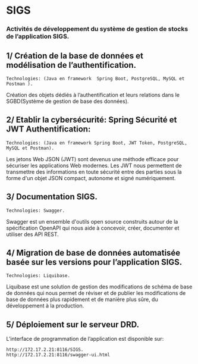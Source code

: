 


# SIGS

### Activités de développement du système de gestion de stocks de l’application SIGS.
 
## 1/   Création de la base de données et modélisation  de  l’authentification.
```
Technologies: (Java en framework  Spring Boot, PostgreSQL, MySQL et Postman ).
```
Création des objets dédiés à l’authentification et leurs relations dans le SGBD(Système de gestion de base des données).


## 2/  Etablir la cybersécurité: Spring Sécurité et JWT Authentification:
```
Technologies: (Java en framework Spring Boot, JWT Token, PostgreSQL, MySQL et Postman).
```
Les jetons Web JSON (JWT) sont devenus une méthode efficace pour sécuriser les applications Web modernes. Les JWT nous permettent de transmettre des informations en toute sécurité entre des parties sous la forme d'un objet JSON compact, autonome et signé numériquement.

## 3/  Documentation SIGS.
```
Technologies: Swagger.
```

Swagger est un ensemble d'outils open source construits autour de la spécification OpenAPI qui nous aide  à concevoir, créer, documenter et utiliser des API REST.



## 4/  Migration de base de données automatisée basée sur les versions pour  l’application SIGS.
```
Technologies: Liquibase.
```
Liquibase est une solution de gestion des modifications de schéma de base de données qui nous permet de réviser et de publier les modifications de base de données plus rapidement et de manière plus sûre, du développement à la production.


## 5/ Déploiement sur le serveur DRD.   
L’interface de programmation de l’application est disponible sur:
```
http://172.17.2.21:8116/SIGS.
http://172.17.2.21:8116/swagger-ui.html
```